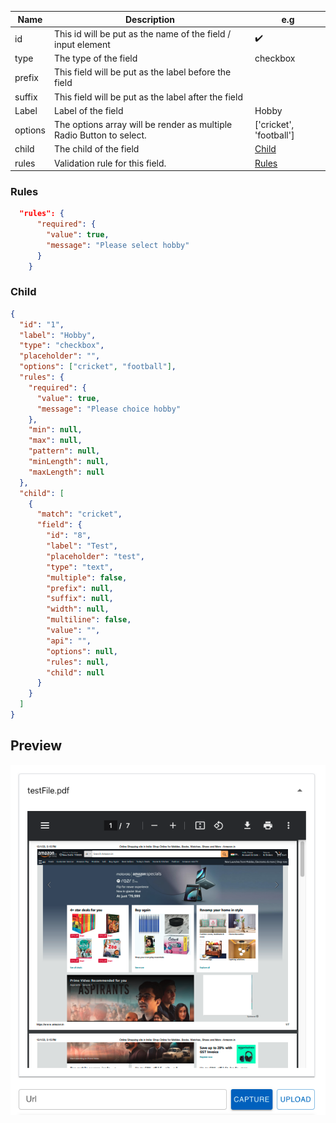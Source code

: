 | **Name** | **Description**                                                      | **e.g**                 |
| -------- | -------------------------------------------------------------------- | ----------------------- |
| id       | This id will be put as the name of the field / input element         | ✔️                      |
| type     | The type of the field                                                | checkbox                |
| prefix   | This field will be put as the label before the field                 |                         |
| suffix   | This field will be put as the label after the field                  |                         |
| Label    | Label of the field                                                   | Hobby                   |
| options  | The options array will be render as multiple Radio Button to select. | ['cricket', 'football'] |
| child    | The child of the field                                               | [Child](#child)         |
| rules    | Validation rule for this field.                                      | [Rules](#rules)         |

### Rules

```json
  "rules": {
      "required": {
        "value": true,
        "message": "Please select hobby"
      }
    }
```

### Child

```json
{
  "id": "1",
  "label": "Hobby",
  "type": "checkbox",
  "placeholder": "",
  "options": ["cricket", "football"],
  "rules": {
    "required": {
      "value": true,
      "message": "Please choice hobby"
    },
    "min": null,
    "max": null,
    "pattern": null,
    "minLength": null,
    "maxLength": null
  },
  "child": [
    {
      "match": "cricket",
      "field": {
        "id": "8",
        "label": "Test",
        "placeholder": "test",
        "type": "text",
        "multiple": false,
        "prefix": null,
        "suffix": null,
        "width": null,
        "multiline": false,
        "value": "",
        "api": "",
        "options": null,
        "rules": null,
        "child": null
      }
    }
  ]
}
```

## Preview

![CheckBox](../static/img/Previews/webUrl.png)
